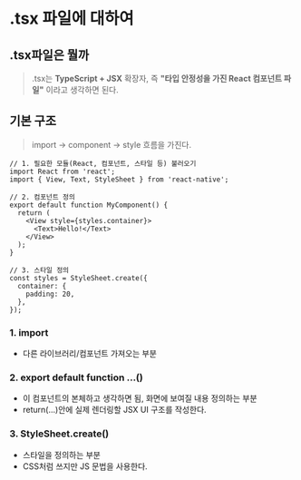 # .tsx 파일에 대하여

## .tsx파일은 뭘까
> .tsx는 **TypeScript + JSX** 확장자, 즉 **"타입 안정성을 가진 React 컴포넌트 파일"** 이라고 생각하면 된다.

## 기본 구조
> import → component → style 흐름을 가진다.
``` tsx
// 1. 필요한 모듈(React, 컴포넌트, 스타일 등) 불러오기
import React from 'react';
import { View, Text, StyleSheet } from 'react-native';

// 2. 컴포넌트 정의
export default function MyComponent() {
  return (
    <View style={styles.container}>
      <Text>Hello!</Text>
    </View>
  );
}

// 3. 스타일 정의
const styles = StyleSheet.create({
  container: {
    padding: 20,
  },
});
```
### 1. import
- 다른 라이브러리/컴포넌트 가져오는 부분
### 2. export default function ...()
- 이 컴포넌트의 본체하고 생각하면 됨, 화면에 보여질 내용 정의하는 부분  
- return(...)안에 실제 렌더링할 JSX UI 구조를 작성한다.
### 3. StyleSheet.create()
- 스타일을 정의하는 부분
- CSS처럼 쓰지만 JS 문법을 사용한다.
